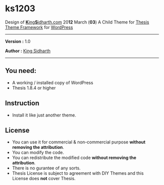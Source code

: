 # ks1203 

Design of [**K**ing**S**idharth.com](http://www.kingsidharth.com) 20**12** March (**03**)
A Child Theme for [Thesis Theme Framework](http://www.64notes.com/thesis) for [WordPress](http://wordpress.org)

------------


**Version :** 1.0

**Author  :** [King Sidharth](http://www.kingsidharth.com)



------------

## You need:
+ A working / installed copy of WordPress
+ Thesis 1.8.4 or higher

## Instruction
+ Install it like just another theme.

## License
+ You can use it for commercial & non-commercial purpose **without removing the attribution**.
+ You can modify the code.
+ You can redistribute the modified code **without removing the attribution**.
+ There is no gurantee of any sorts.
+ Thesis License is subject to agreement with DIY Themes and this License does **not** cover Thesis.

